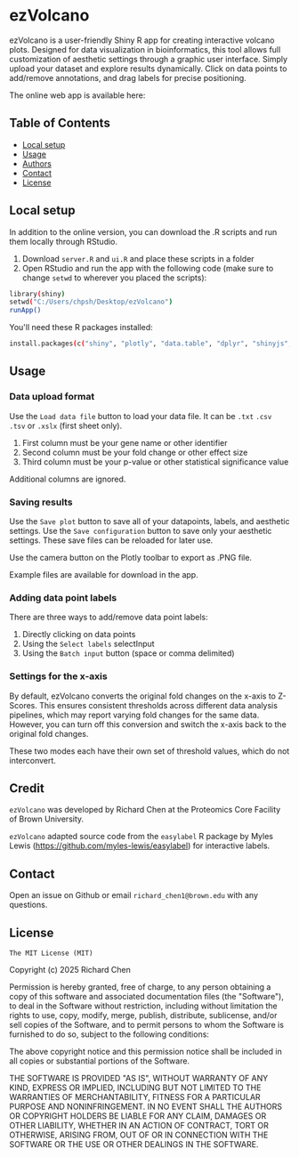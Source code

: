 # ezVolcano
ezVolcano is a user-friendly Shiny R app for creating interactive volcano plots. Designed for data visualization in bioinformatics, this tool allows full customization of aesthetic settings through a graphic user interface. Simply upload your dataset and explore results dynamically. Click on data points to add/remove annotations, and drag labels for precise positioning.

The online web app is available here: 

## Table of Contents
- [Local setup](#local-setup)
- [Usage](#usage)
- [Authors](#authors)
- [Contact](#contact)
- [License](#license)

## Local setup
In addition to the online version, you can download the .R scripts and run them locally through RStudio. 

1. Download `server.R` and `ui.R` and place these scripts in a folder
2. Open RStudio and run the app with the following code (make sure to change `setwd` to wherever you placed the scripts):

```bash
library(shiny)
setwd("C:/Users/chpsh/Desktop/ezVolcano")
runApp()
```
You'll need these R packages installed:

```bash
install.packages(c("shiny", "plotly", "data.table", "dplyr", "shinyjs", "readxl"))
```

## Usage

### Data upload format
Use the `Load data file` button to load your data file. It can be `.txt` `.csv` `.tsv` or `.xslx` (first sheet only).

1. First column must be your gene name or other identifier
2. Second column must be your fold change or other effect size
3. Third column must be your p-value or other statistical significance value

Additional columns are ignored.

### Saving results
Use the `Save plot` button to save all of your datapoints, labels, and aesthetic settings. 
Use the `Save configuration` button to save only your aesthetic settings. 
These save files can be reloaded for later use.

Use the camera button on the Plotly toolbar to export as .PNG file.

Example files are available for download in the app.

### Adding data point labels
There are three ways to add/remove data point labels:

1. Directly clicking on data points
2. Using the `Select labels` selectInput
3. Using the `Batch input` button (space or comma delimited)

### Settings for the x-axis
By default, ezVolcano converts the original fold changes on the x-axis to Z-Scores. This ensures consistent thresholds across different data analysis pipelines, which may report varying fold changes for the same data. However, you can turn off this conversion and switch the x-axis back to the original fold changes.

These two modes each have their own set of threshold values, which do not interconvert. 

## Credit
`ezVolcano` was developed by Richard Chen at the Proteomics Core Facility of Brown University.

`ezVolcano` adapted source code from the `easylabel` R package by Myles Lewis (https://github.com/myles-lewis/easylabel) for interactive labels.

## Contact
Open an issue on Github or email `richard_chen1@brown.edu` with any questions.

## License
`The MIT License (MIT)`

Copyright (c) 2025 Richard Chen

Permission is hereby granted, free of charge, to any person obtaining a copy of this software and associated documentation files (the "Software"), to deal in the Software without restriction, including without limitation the rights to use, copy, modify, merge, publish, distribute, sublicense, and/or sell copies of the Software, and to permit persons to whom the Software is furnished to do so, subject to the following conditions:

The above copyright notice and this permission notice shall be included in all copies or substantial portions of the Software.

THE SOFTWARE IS PROVIDED "AS IS", WITHOUT WARRANTY OF ANY KIND, EXPRESS OR IMPLIED, INCLUDING BUT NOT LIMITED TO THE WARRANTIES OF MERCHANTABILITY, FITNESS FOR A PARTICULAR PURPOSE AND NONINFRINGEMENT. IN NO EVENT SHALL THE AUTHORS OR COPYRIGHT HOLDERS BE LIABLE FOR ANY CLAIM, DAMAGES OR OTHER LIABILITY, WHETHER IN AN ACTION OF CONTRACT, TORT OR OTHERWISE, ARISING FROM, OUT OF OR IN CONNECTION WITH THE SOFTWARE OR THE USE OR OTHER DEALINGS IN THE SOFTWARE.

